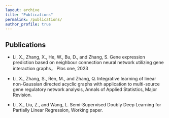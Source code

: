 ```yaml
---
layout: archive
title: "Publications"
permalink: /publications/
author_profile: true
---
```


## Publications
- Li, X., Zhang, X., He, W., Bu, D., and Zhang, S. Gene expression prediction based on neighbour connection neural network utilizing gene interaction graphs， Plos one, 2023

- Li, X., Zhang, S., Ren, M., and Zhang, Q. Integrative learning of linear non-Gaussian directed acyclic graphs with application to multi-source gene regulatory network analysis, Annals of Applied Statistics, Major Revision.

- Li, X., Liu, Z., and Wang, L. Semi-Supervised Doubly Deep Learning for Partially Linear Regression, Working paper.
